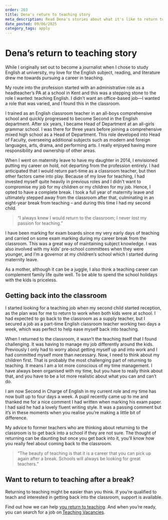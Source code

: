 ```yaml
---
order: 203
title: Dena's return to teaching story
meta_description: Read Dena's stories about what it's like to return to teaching
date_posted: 09/06/2025
category_tags: apply
---
```


# Dena’s return to teaching story

While I originally set out to become a journalist when I chose to study English at university, my love for the English subject, reading, and literature drew me towards pursuing a career in teaching.   

My route into the profession started with an administrative role as a headteacher’s PA at a school in Kent and this was a stepping stone to the role I wanted: teaching English. I didn’t want an office-based job—I wanted a role that was varied, and I found this in the classroom.  

I trained as an English classroom teacher in an all-boys comprehensive school and quickly progressed to become Second in the English department. After six years, I became Head of Department at an all-girls grammar school. I was there for three years before joining a comprehensive mixed high school as a Head of Department. This role developed into Head of Faculty, overseeing additional subjects such as modern and foreign languages, arts, drama, and performing arts. I really enjoyed having more responsibility and ownership of other areas.  

When I went on maternity leave to have my daughter in 2014, I envisioned putting my career on hold, not departing from the profession entirely. I had anticipated that I would return part-time as a classroom teacher, but then other factors came into play. Because of my love for teaching, I had invested myself quite heavily in previous roles and I didn’t want to compromise my job for my children or my children for my job. Hence, I opted to have a complete break. I took a full year of maternity leave and ultimately stepped away from the classroom after that, culminating in an eight-year break from teaching – and during this time I had my second child. 

> “I always knew I would return to the classroom; I never lost my passion for teaching.”

I have been marking for exam boards since my very early days of teaching and carried on some exam marking during my career break from the classroom. This was a great way of maintaining subject knowledge. I was also involved with my kids’ pre-school committees when they were younger, and I’m a governor at my children’s school which I started during maternity leave.  

As a mother, although it can be a juggle, I also think a teaching career can complement family life quite well. To be able to spend the school holidays with the kids is priceless.  

## Getting back into the classroom

I started looking for a teaching job when my second child started reception, as the plan was for me to return to work when both kids were at school. I had expected to go back to the classroom as a supply teacher, but I secured a job as a part-time English classroom teacher working two days a week, which was perfect to help ease myself back into teaching.  

When I returned to the classroom, it wasn’t the teaching itself that I found challenging. It was having to manage my job differently around the kids. Previously I only had to worry about getting myself up and into work and I had committed myself more than necessary. Now, I need to think about my children first. That is probably the most challenging part of returning to teaching. It means I am a lot more conscious of my time management. I have always been organised with my time, but you have to really think about that, and you have to be a lot more realistic about what you can and can’t do.  

I am now Second in Charge of English in my current role and my time has now built up to four days a week. A pupil recently came up to me and thanked me for a nice comment I had written when marking his exam paper. I had said he had a lovely fluent writing style. It was a passing comment but it’s in these moments when you realise you’re making a little bit of difference. 

My advice to former teachers who are thinking about returning to the classroom is to get back into a school if they are not sure. The thought of returning can be daunting but once you get back into it, you’ll know how you really feel about coming back to the classroom. 

> “The beauty of teaching is that it is a career that you can pick up again after a break. Schools will always be looking for great teachers.”   

## Want to return to teaching after a break?

Returning to teaching might be easier than you think. If you’re qualified to teach and interested in getting back into the classroom, support is available.  

Find out how we can help [you return to teaching](/jobseeker-guides/return-to-teaching-in-england/return-to-teaching). And when you’re ready, you can search for a job on [Teaching Vacancies](/).  